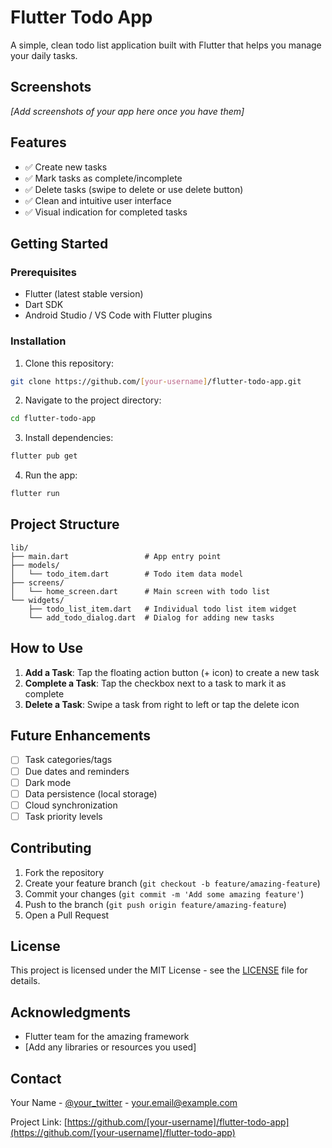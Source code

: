 # Flutter Todo App

A simple, clean todo list application built with Flutter that helps you manage your daily tasks.

## Screenshots

*[Add screenshots of your app here once you have them]*

## Features

- ✅ Create new tasks
- ✅ Mark tasks as complete/incomplete
- ✅ Delete tasks (swipe to delete or use delete button)
- ✅ Clean and intuitive user interface
- ✅ Visual indication for completed tasks

## Getting Started

### Prerequisites

- Flutter (latest stable version)
- Dart SDK
- Android Studio / VS Code with Flutter plugins

### Installation

1. Clone this repository:
```bash
git clone https://github.com/[your-username]/flutter-todo-app.git
```

2. Navigate to the project directory:
```bash
cd flutter-todo-app
```

3. Install dependencies:
```bash
flutter pub get
```

4. Run the app:
```bash
flutter run
```

## Project Structure

```
lib/
├── main.dart                 # App entry point
├── models/
│   └── todo_item.dart        # Todo item data model
├── screens/
│   └── home_screen.dart      # Main screen with todo list
└── widgets/
    ├── todo_list_item.dart   # Individual todo list item widget
    └── add_todo_dialog.dart  # Dialog for adding new tasks
```

## How to Use

1. **Add a Task**: Tap the floating action button (+ icon) to create a new task
2. **Complete a Task**: Tap the checkbox next to a task to mark it as complete
3. **Delete a Task**: Swipe a task from right to left or tap the delete icon

## Future Enhancements

- [ ] Task categories/tags
- [ ] Due dates and reminders
- [ ] Dark mode
- [ ] Data persistence (local storage)
- [ ] Cloud synchronization
- [ ] Task priority levels

## Contributing

1. Fork the repository
2. Create your feature branch (`git checkout -b feature/amazing-feature`)
3. Commit your changes (`git commit -m 'Add some amazing feature'`)
4. Push to the branch (`git push origin feature/amazing-feature`)
5. Open a Pull Request

## License

This project is licensed under the MIT License - see the [LICENSE](LICENSE) file for details.

## Acknowledgments

- Flutter team for the amazing framework
- [Add any libraries or resources you used]

## Contact

Your Name - [@your_twitter](https://twitter.com/your_twitter) - your.email@example.com

Project Link: [https://github.com/[your-username]/flutter-todo-app](https://github.com/[your-username]/flutter-todo-app)

